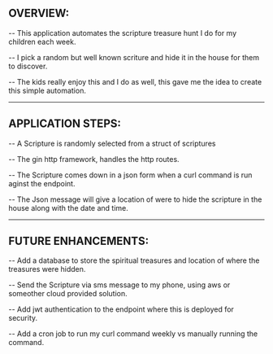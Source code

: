 ## OVERVIEW:
 -- This application automates the scripture treasure hunt I do for my children each week.
 
 -- I pick a random but well known scriture and hide it in the house for them to discover.
 
 -- The kids really enjoy this and I do as well, this gave me the idea to create this simple automation.

_______________________________________________________________________________________________________

## APPLICATION STEPS:
 -- A Scripture is randomly selected from a struct of scriptures
 
 -- The gin http framework, handles the http routes.
 
 -- The Scripture comes down in a json form when a curl command is run aginst the endpoint. 
 
 -- The Json message will give a location of were to hide the scripture in the house along with the date and time.

_______________________________________________________________________________________________________

## FUTURE ENHANCEMENTS:
 -- Add a database to store the spiritual treasures and location of where the treasures were hidden.
 
 -- Send the Scripture via sms message to my phone, using aws or someother cloud provided solution.
 
 -- Add jwt authentication to the endpoint where this is deployed for security.
 
 -- Add a cron job to run my curl command weekly vs manually running the command.
